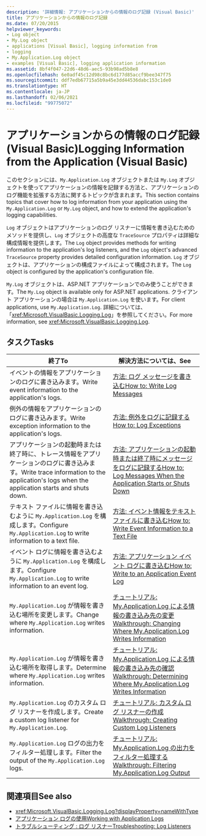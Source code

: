 ```yaml
---
description: '詳細情報: アプリケーションからの情報のログ記録 (Visual Basic)'
title: アプリケーションからの情報のログ記録
ms.date: 07/20/2015
helpviewer_keywords:
- Log object
- My.Log object
- applications [Visual Basic], logging information from
- logging
- My.Application.Log object
- examples [Visual Basic], logging application information
ms.assetid: 8bf4f047-22d6-48d6-aec5-93b98ad5b8e8
ms.openlocfilehash: 6e0adf45c12d98c8bc6d177d85accf9bee347f75
ms.sourcegitcommit: ddf7edb67715a5b9a45e3dd44536dabc153c1de0
ms.translationtype: HT
ms.contentlocale: ja-JP
ms.lasthandoff: 02/06/2021
ms.locfileid: "99775072"
---
```

# <a name="logging-information-from-the-application-visual-basic"></a><span data-ttu-id="02552-103">アプリケーションからの情報のログ記録 (Visual Basic)</span><span class="sxs-lookup"><span data-stu-id="02552-103">Logging Information from the Application (Visual Basic)</span></span>

<span data-ttu-id="02552-104">このセクションには、`My.Application.Log` オブジェクトまたは `My.Log` オブジェクトを使ってアプリケーションの情報を記録する方法と、アプリケーションのログ機能を拡張する方法に関するトピックが含まれます。</span><span class="sxs-lookup"><span data-stu-id="02552-104">This section contains topics that cover how to log information from your application using the `My.Application.Log` or `My.Log` object, and how to extend the application's logging capabilities.</span></span>  
  
 <span data-ttu-id="02552-105">`Log` オブジェクトはアプリケーションのログ リスナーに情報を書き込むためのメソッドを提供し、`Log` オブジェクトの高度な `TraceSource` プロパティは詳細な構成情報を提供します。</span><span class="sxs-lookup"><span data-stu-id="02552-105">The `Log` object provides methods for writing information to the application's log listeners, and the `Log` object's advanced `TraceSource` property provides detailed configuration information.</span></span> <span data-ttu-id="02552-106">`Log` オブジェクトは、アプリケーションの構成ファイルによって構成されます。</span><span class="sxs-lookup"><span data-stu-id="02552-106">The `Log` object is configured by the application's configuration file.</span></span>  
  
 <span data-ttu-id="02552-107">`My.Log` オブジェクトは、ASP.NET アプリケーションでのみ使うことができます。</span><span class="sxs-lookup"><span data-stu-id="02552-107">The `My.Log` object is available only for ASP.NET applications.</span></span> <span data-ttu-id="02552-108">クライアント アプリケーションの場合は `My.Application.Log` を使います。</span><span class="sxs-lookup"><span data-stu-id="02552-108">For client applications, use `My.Application.Log`.</span></span> <span data-ttu-id="02552-109">詳細については、「<xref:Microsoft.VisualBasic.Logging.Log>」を参照してください。</span><span class="sxs-lookup"><span data-stu-id="02552-109">For more information, see <xref:Microsoft.VisualBasic.Logging.Log>.</span></span>  
  
## <a name="tasks"></a><span data-ttu-id="02552-110">タスク</span><span class="sxs-lookup"><span data-stu-id="02552-110">Tasks</span></span>  
  
|<span data-ttu-id="02552-111">終了</span><span class="sxs-lookup"><span data-stu-id="02552-111">To</span></span>|<span data-ttu-id="02552-112">解決方法については、</span><span class="sxs-lookup"><span data-stu-id="02552-112">See</span></span>|  
|--------|---------|  
|<span data-ttu-id="02552-113">イベントの情報をアプリケーションのログに書き込みます。</span><span class="sxs-lookup"><span data-stu-id="02552-113">Write event information to the application's logs.</span></span>|[<span data-ttu-id="02552-114">方法: ログ メッセージを書き込む</span><span class="sxs-lookup"><span data-stu-id="02552-114">How to: Write Log Messages</span></span>](how-to-write-log-messages.md)|  
|<span data-ttu-id="02552-115">例外の情報をアプリケーションのログに書き込みます。</span><span class="sxs-lookup"><span data-stu-id="02552-115">Write exception information to the application's logs.</span></span>|[<span data-ttu-id="02552-116">方法: 例外をログに記録する</span><span class="sxs-lookup"><span data-stu-id="02552-116">How to: Log Exceptions</span></span>](how-to-log-exceptions.md)|  
|<span data-ttu-id="02552-117">アプリケーションの起動時または終了時に、トレース情報をアプリケーションのログに書き込みます。</span><span class="sxs-lookup"><span data-stu-id="02552-117">Write trace information to the application's logs when the application starts and shuts down.</span></span>|[<span data-ttu-id="02552-118">方法: アプリケーションの起動時または終了時にメッセージをログに記録する</span><span class="sxs-lookup"><span data-stu-id="02552-118">How to: Log Messages When the Application Starts or Shuts Down</span></span>](how-to-log-messages-when-the-application-starts-or-shuts-down.md)|  
|<span data-ttu-id="02552-119">テキスト ファイルに情報を書き込むように `My.Application.Log` を構成します。</span><span class="sxs-lookup"><span data-stu-id="02552-119">Configure `My.Application.Log` to write information to a text file.</span></span>|[<span data-ttu-id="02552-120">方法: イベント情報をテキスト ファイルに書き込む</span><span class="sxs-lookup"><span data-stu-id="02552-120">How to: Write Event Information to a Text File</span></span>](how-to-write-event-information-to-a-text-file.md)|  
|<span data-ttu-id="02552-121">イベント ログに情報を書き込むように `My.Application.Log` を構成します。</span><span class="sxs-lookup"><span data-stu-id="02552-121">Configure `My.Application.Log` to write information to an event log.</span></span>|[<span data-ttu-id="02552-122">方法: アプリケーション イベント ログに書き込む</span><span class="sxs-lookup"><span data-stu-id="02552-122">How to: Write to an Application Event Log</span></span>](how-to-write-to-an-application-event-log.md)|  
|<span data-ttu-id="02552-123">`My.Application.Log` が情報を書き込む場所を変更します。</span><span class="sxs-lookup"><span data-stu-id="02552-123">Change where `My.Application.Log` writes information.</span></span>|[<span data-ttu-id="02552-124">チュートリアル: My.Application.Log による情報の書き込み先の変更</span><span class="sxs-lookup"><span data-stu-id="02552-124">Walkthrough: Changing Where My.Application.Log Writes Information</span></span>](walkthrough-changing-where-my-application-log-writes-information.md)|  
|<span data-ttu-id="02552-125">`My.Application.Log` が情報を書き込む場所を取得します。</span><span class="sxs-lookup"><span data-stu-id="02552-125">Determine where `My.Application.Log` writes information.</span></span>|[<span data-ttu-id="02552-126">チュートリアル: My.Application.Log による情報の書き込み先の確認</span><span class="sxs-lookup"><span data-stu-id="02552-126">Walkthrough: Determining Where My.Application.Log Writes Information</span></span>](walkthrough-determining-where-my-application-log-writes-information.md)|  
|<span data-ttu-id="02552-127">`My.Application.Log` のカスタム ログ リスナーを作成します。</span><span class="sxs-lookup"><span data-stu-id="02552-127">Create a custom log listener for `My.Application.Log`.</span></span>|[<span data-ttu-id="02552-128">チュートリアル: カスタム ログ リスナーの作成</span><span class="sxs-lookup"><span data-stu-id="02552-128">Walkthrough: Creating Custom Log Listeners</span></span>](walkthrough-creating-custom-log-listeners.md)|  
|<span data-ttu-id="02552-129">`My.Application.Log` ログの出力をフィルター処理します。</span><span class="sxs-lookup"><span data-stu-id="02552-129">Filter the output of the `My.Application.Log` logs.</span></span>|[<span data-ttu-id="02552-130">チュートリアル: My.Application.Log の出力をフィルター処理する</span><span class="sxs-lookup"><span data-stu-id="02552-130">Walkthrough: Filtering My.Application.Log Output</span></span>](walkthrough-filtering-my-application-log-output.md)|  
  
## <a name="see-also"></a><span data-ttu-id="02552-131">関連項目</span><span class="sxs-lookup"><span data-stu-id="02552-131">See also</span></span>

- <xref:Microsoft.VisualBasic.Logging.Log?displayProperty=nameWithType>
- [<span data-ttu-id="02552-132">アプリケーション ログの使用</span><span class="sxs-lookup"><span data-stu-id="02552-132">Working with Application Logs</span></span>](working-with-application-logs.md)
- [<span data-ttu-id="02552-133">トラブルシューティング : ログ リスナー</span><span class="sxs-lookup"><span data-stu-id="02552-133">Troubleshooting: Log Listeners</span></span>](troubleshooting-log-listeners.md)
